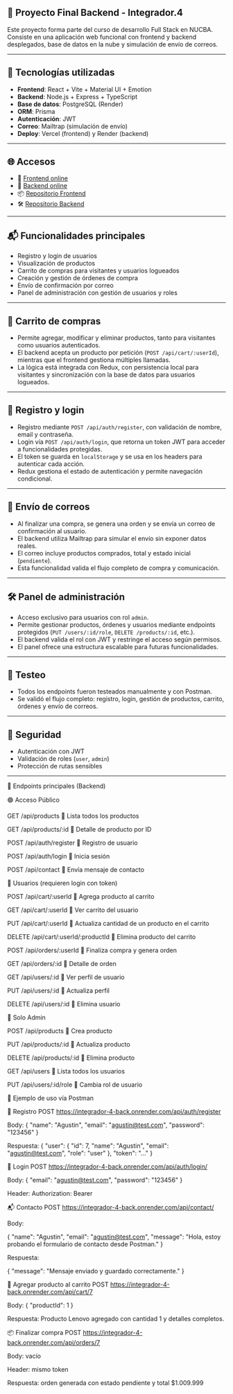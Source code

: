
## 🧪 Proyecto Final Backend - Integrador.4

Este proyecto forma parte del curso de desarrollo Full Stack en NUCBA.  
Consiste en una aplicación web funcional con frontend y backend desplegados, base de datos en la nube y simulación de envío de correos.

---

## 🚀 Tecnologías utilizadas

- **Frontend**: React + Vite + Material UI + Emotion  
- **Backend**: Node.js + Express + TypeScript  
- **Base de datos**: PostgreSQL (Render)  
- **ORM**: Prisma  
- **Autenticación**: JWT  
- **Correo**: Mailtrap (simulación de envío)  
- **Deploy**: Vercel (frontend) y Render (backend)

---

## 🌐 Accesos

- 🔗 [Frontend online](https://integrador-4-front.vercel.app/)  
- 🔗 [Backend online](https://integrador-4-back.onrender.com/)  
- 📦 [Repositorio Frontend](https://github.com/agustinbelisle/Integrador.4-Front)  
- 🛠️ [Repositorio Backend](https://github.com/agustinbelisle/Integrador.4-Back)

---

## 📬 Funcionalidades principales

- Registro y login de usuarios  
- Visualización de productos  
- Carrito de compras para visitantes y usuarios logueados  
- Creación y gestión de órdenes de compra  
- Envío de confirmación por correo  
- Panel de administración con gestión de usuarios y roles

---

## 🛒 Carrito de compras

- Permite agregar, modificar y eliminar productos, tanto para visitantes como usuarios autenticados.  
- El backend acepta un producto por petición (`POST /api/cart/:userId`), mientras que el frontend gestiona múltiples llamadas.  
- La lógica está integrada con Redux, con persistencia local para visitantes y sincronización con la base de datos para usuarios logueados.

---

## 🔐 Registro y login

- Registro mediante `POST /api/auth/register`, con validación de nombre, email y contraseña.  
- Login vía `POST /api/auth/login`, que retorna un token JWT para acceder a funcionalidades protegidas.  
- El token se guarda en `localStorage` y se usa en los headers para autenticar cada acción.  
- Redux gestiona el estado de autenticación y permite navegación condicional.

---

## 📧 Envío de correos

- Al finalizar una compra, se genera una orden y se envía un correo de confirmación al usuario.  
- El backend utiliza Mailtrap para simular el envío sin exponer datos reales.  
- El correo incluye productos comprados, total y estado inicial (`pendiente`).  
- Esta funcionalidad valida el flujo completo de compra y comunicación.

---

## 🛠️ Panel de administración

- Acceso exclusivo para usuarios con rol `admin`.  
- Permite gestionar productos, órdenes y usuarios mediante endpoints protegidos (`PUT /users/:id/role`, `DELETE /products/:id`, etc.).  
- El backend valida el rol con JWT y restringe el acceso según permisos.  
- El panel ofrece una estructura escalable para futuras funcionalidades.

---

## 🧪 Testeo

- Todos los endpoints fueron testeados manualmente y con Postman.  
- Se validó el flujo completo: registro, login, gestión de productos, carrito, órdenes y envío de correos.

---

## 🔐 Seguridad

- Autenticación con JWT  
- Validación de roles (`user`, `admin`)  
- Protección de rutas sensibles

---

📡 Endpoints principales (Backend)


🟢 Acceso Público

GET /api/products
📌 Lista todos los productos

GET /api/products/:id
📌 Detalle de producto por ID

POST /api/auth/register
📌 Registro de usuario

POST /api/auth/login
📌 Inicia sesión

POST /api/contact
📌 Envía mensaje de contacto

🔵 Usuarios (requieren login con token)

POST /api/cart/:userId
📌 Agrega producto al carrito

GET /api/cart/:userId
📌 Ver carrito del usuario

PUT /api/cart/:userId
📌 Actualiza cantidad de un producto en el carrito

DELETE /api/cart/:userId/:productId
📌 Elimina producto del carrito

POST /api/orders/:userId
📌 Finaliza compra y genera orden

GET /api/orders/:id
📌 Detalle de orden

GET /api/users/:id
📌 Ver perfil de usuario

PUT /api/users/:id
📌 Actualiza perfil

DELETE /api/users/:id
📌 Elimina usuario

🔴 Solo Admin

POST /api/products
📌 Crea producto

PUT /api/products/:id
📌 Actualiza producto

DELETE /api/products/:id
📌 Elimina producto

GET /api/users
📌 Lista todos los usuarios

PUT /api/users/:id/role
📌 Cambia rol de usuario


🧪 Ejemplo de uso vía Postman

🔐 Registro
POST https://integrador-4-back.onrender.com/api/auth/register

Body:
{ "name": "Agustin", "email": "agustin@test.com", "password": "123456" }

Respuesta:
{ "user": { "id": 7, "name": "Agustin", "email": "agustin@test.com", "role": "user" }, "token": "..." }

🔑 Login
POST https://integrador-4-back.onrender.com/api/auth/login/

Body:
{ "email": "agustin@test.com", "password": "123456" }

Header:
Authorization: Bearer <TOKEN>

📬 Contacto
POST https://integrador-4-back.onrender.com/api/contact/

Body:

{
  "name": "Agustin",
  "email": "agustin@test.com",
  "message": "Hola, estoy probando el formulario de contacto desde Postman."
}

Respuesta:

{
  "message": "Mensaje enviado y guardado correctamente."
}


🛒 Agregar producto al carrito
POST https://integrador-4-back.onrender.com/api/cart/7

Body:
{ "productId": 1 }

Respuesta:
Producto Lenovo agregado con cantidad 1 y detalles completos.

📦 Finalizar compra
POST https://integrador-4-back.onrender.com/api/orders/7

Body: vacío

Header: mismo token

Respuesta: orden generada con estado pendiente y total $1.009.999

